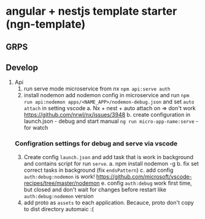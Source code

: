 # angular + nestjs template starter (ngn-template)
## GRPS

## Develop
1. Api
    1. run serve mode microservice from nx `npm api:serve auth`
    2. install nodemon add nodemon config in microservice and run `npm run api:nodemon apps/<NAME_APP>/nodemon-debug.json` and set `auto attach` in setting vscode
        a. Nx + nest + auto attach on => don't work https://github.com/nrwl/nx/issues/3948
        b. create configuration in launch.json - debug and start manual `ng run micro-app-name:serve` - for watch
    ### Configration settings for debug and serve via vscode
    3. Create config `launch.json` and add task that is work in background and contains script for  run `serve`. 
        a. npm install nodemon -g
        b. fix set correct tasks in background (fix `endsPattern`)
        c. add config `auth:debug:nodemon` is work! https://github.com/microsoft/vscode-recipes/tree/master/nodemon
        e. config `auth:debug` work first time, but closed and don't wait for changes before restart like `auth:debug:nodemon` version 
    4. add proto as `assets` to each application. Becauce, proto don't copy to dist directory automaic :(
